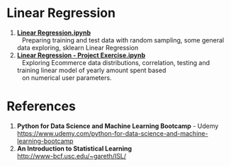 # Linear Regression
1.  **[Linear Regression.ipynb](https://github.com/nkuhta/Data-Science-and-Machine-Learning-Bootcamp/blob/master/11.%20%20Linear%20Regression/Linear%20Regression.ipynb)**  
&ensp;  Preparing training and test data with random sampling, some general data exploring, sklearn Linear Regression
2.  **[Linear Regression - Project Exercise.ipynb](https://github.com/nkuhta/Data-Science-and-Machine-Learning-Bootcamp/blob/master/11.%20%20Linear%20Regression/Linear%20Regression%20-%20Project%20Exercise%20.ipynb)**  
&ensp;  Exploring Ecommerce data distributions, correlation, testing and training linear model of yearly amount spent based  
&ensp;  on numerical user parameters.  

#  References
1.  **Python for Data Science and Machine Learning Bootcamp** - Udemy   
	https://www.udemy.com/python-for-data-science-and-machine-learning-bootcamp
2.  **An Introduction to Statistical Learning**	  
	http://www-bcf.usc.edu/~gareth/ISL/
	